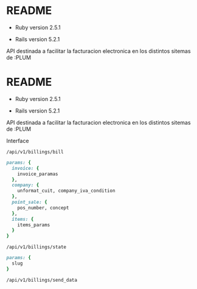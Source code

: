 # README

* Ruby version 2.5.1

* Rails version 5.2.1

API destinada a facilitar la facturacion electronica en los distintos sitemas de :PLUM

# README

* Ruby version 2.5.1

* Rails version 5.2.1

API destinada a facilitar la facturacion electronica en los distintos sitemas de :PLUM

Interface

`/api/v1/billings/bill`

```rb
params: {
  invoice: {
    invoice_paramas
  },
  company: {
    unformat_cuit, company_iva_condition
  },
  point_sale: {
    pos_number, concept
  },
  items: {
    items_params
  }
}
```

`/api/v1/billings/state`

```rb
params: {
  slug
}
```

`/api/v1/billings/send_data`
